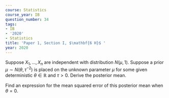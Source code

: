```yaml
---
course: Statistics
course_year: IB
question_number: 34
tags:
- IB
- '2020'
- Statistics
title: 'Paper 1, Section I, $\mathbf{6 H}$ '
year: 2020
---
```




Suppose $X_{1}, \ldots, X_{n}$ are independent with distribution $N(\mu, 1)$. Suppose a prior $\mu \sim N\left(\theta, \tau^{-2}\right)$ is placed on the unknown parameter $\mu$ for some given deterministic $\theta \in \mathbb{R}$ and $\tau>0$. Derive the posterior mean.

Find an expression for the mean squared error of this posterior mean when $\theta=0$.